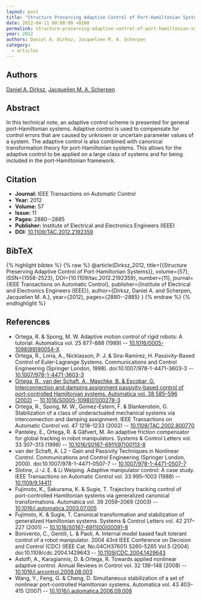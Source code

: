 ```yaml
---
layout: post
title: "Structure Preserving Adaptive Control of Port-Hamiltonian Systems"
date: 2012-04-11 00:00:00 +0100
permalink: structure-preserving-adaptive-control-of-port-hamiltonian-systems
year: 2012
authors: Daniel A. Dirksz, Jacquelien M. A. Scherpen
category:
  - articles
---
```

 
## Authors
[Daniel A. Dirksz](authors/daniel_a_dirksz), [Jacquelien M. A. Scherpen](authors/jacquelien_m_a_scherpen)
 
## Abstract
In this technical note, an adaptive control scheme is presented for general port-Hamiltonian systems. Adaptive control is used to compensate for control errors that are caused by unknown or uncertain parameter values of a system. The adaptive control is also combined with canonical transformation theory for port-Hamiltonian systems. This allows for the adaptive control to be applied on a large class of systems and for being included in the port-Hamiltonian framework.
 
## Citation
- **Journal:** IEEE Transactions on Automatic Control
- **Year:** 2012
- **Volume:** 57
- **Issue:** 11
- **Pages:** 2880--2885
- **Publisher:** Institute of Electrical and Electronics Engineers (IEEE)
- **DOI:** [10.1109/TAC.2012.2192359](https://doi.org/10.1109/TAC.2012.2192359)
 
## BibTeX
{% highlight bibtex %}
{% raw %}
@article{Dirksz_2012,
  title={{Structure Preserving Adaptive Control of Port-Hamiltonian Systems}},
  volume={57},
  ISSN={1558-2523},
  DOI={10.1109/tac.2012.2192359},
  number={11},
  journal={IEEE Transactions on Automatic Control},
  publisher={Institute of Electrical and Electronics Engineers (IEEE)},
  author={Dirksz, Daniel A. and Scherpen, Jacquelien M. A.},
  year={2012},
  pages={2880--2885}
}
{% endraw %}
{% endhighlight %}
 
## References
- Ortega, R. & Spong, M. W. Adaptive motion control of rigid robots: A tutorial. Automatica vol. 25 877–888 (1989) -- [10.1016/0005-1098(89)90054-X](https://doi.org/10.1016/0005-1098(89)90054-X)
- Ortega, R., Loría, A., Nicklasson, P. J. & Sira-Ramírez, H. Passivity-Based Control of Euler-Lagrange Systems. Communications and Control Engineering (Springer London, 1998). doi:10.1007/978-1-4471-3603-3 -- [10.1007/978-1-4471-3603-3](https://doi.org/10.1007/978-1-4471-3603-3)
- [Ortega, R., van der Schaft, A., Maschke, B. & Escobar, G. Interconnection and damping assignment passivity-based control of port-controlled Hamiltonian systems. Automatica vol. 38 585–596 (2002)](interconnection-and-damping-assignment-passivity-based-control-of-port-controlled-hamiltonian-systems) -- [10.1016/S0005-1098(01)00278-3](https://doi.org/10.1016/S0005-1098(01)00278-3)
- Ortega, R., Spong, M. W., Gomez-Estern, F. & Blankenstein, G. Stabilization of a class of underactuated mechanical systems via interconnection and damping assignment. IEEE Transactions on Automatic Control vol. 47 1218–1233 (2002) -- [10.1109/TAC.2002.800770](https://doi.org/10.1109/TAC.2002.800770)
- Panteley, E., Ortega, R. & Gäfvert, M. An adaptive friction compensator for global tracking in robot manipulators. Systems &amp; Control Letters vol. 33 307–313 (1998) -- [10.1016/S0167-6911(97)00113-8](https://doi.org/10.1016/S0167-6911(97)00113-8)
- van der Schaft, A. L2 - Gain and Passivity Techniques in Nonlinear Control. Communications and Control Engineering (Springer London, 2000). doi:10.1007/978-1-4471-0507-7 -- [10.1007/978-1-4471-0507-7](https://doi.org/10.1007/978-1-4471-0507-7)
- Slotine, J.-J. E. & Li Weiping. Adaptive manipulator control: A case study. IEEE Transactions on Automatic Control vol. 33 995–1003 (1988) -- [10.1109/9.14411](https://doi.org/10.1109/9.14411)
- Fujimoto, K., Sakurama, K. & Sugie, T. Trajectory tracking control of port-controlled Hamiltonian systems via generalized canonical transformations. Automatica vol. 39 2059–2069 (2003) -- [10.1016/j.automatica.2003.07.005](https://doi.org/10.1016/j.automatica.2003.07.005)
- Fujimoto, K. & Sugie, T. Canonical transformation and stabilization of generalized Hamiltonian systems. Systems &amp; Control Letters vol. 42 217–227 (2001) -- [10.1016/S0167-6911(00)00091-8](https://doi.org/10.1016/S0167-6911(00)00091-8)
- Bonivento, C., Gentili, L. & Paoli, A. Internal model based fault tolerant control of a robot manipulator. 2004 43rd IEEE Conference on Decision and Control (CDC) (IEEE Cat. No.04CH37601) 5260-5265 Vol.5 (2004) doi:10.1109/cdc.2004.1429643 -- [10.1109/CDC.2004.1429643](https://doi.org/10.1109/CDC.2004.1429643)
- Astolfi, A., Karagiannis, D. & Ortega, R. Towards applied nonlinear adaptive control. Annual Reviews in Control vol. 32 136–148 (2008) -- [10.1016/j.arcontrol.2008.08.003](https://doi.org/10.1016/j.arcontrol.2008.08.003)
- Wang, Y., Feng, G. & Cheng, D. Simultaneous stabilization of a set of nonlinear port-controlled Hamiltonian systems. Automatica vol. 43 403–415 (2007) -- [10.1016/j.automatica.2006.09.008](https://doi.org/10.1016/j.automatica.2006.09.008)

